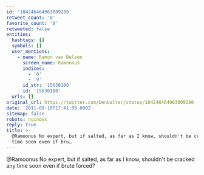 ```yaml
---
id: '104246464963809280'
retweet_count: '0'
favorite_count: '0'
retweeted: false
entities:
  hashtags: []
  symbols: []
  user_mentions:
    - name: Ramon van Belzen
      screen_name: Ramoonus
      indices:
        - '0'
        - '9'
      id_str: '15630100'
      id: '15630100'
  urls: []
original_url: https://twitter.com/benbalter/status/104246464963809280
date: '2011-08-18T17:41:08.000Z'
sitemap: false
robots: noindex
reply: true
title: >-
  @Ramoonus No expert, but if salted, as far as I know, shouldn't be cracked any
  time soon even if bru…
---
```


@Ramoonus No expert, but if salted, as far as I know, shouldn't be cracked any time soon even if brute forced?